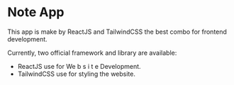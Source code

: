 # Note App

This app is make by ReactJS and TailwindCSS the best combo for frontend development.

Currently, two official framework and  library are available:

- ReactJS use for We b s i t e Development.
- TailwindCSS use for styling the website.
